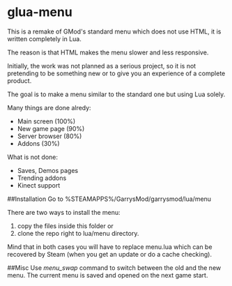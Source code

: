 # glua-menu
This is a remake of GMod's standard menu which does not use HTML, it is written completely in Lua.

The reason is that HTML makes the menu slower and less responsive.

Initially, the work was not planned as a serious project, so it is not pretending to be something new or to give you an experience of a complete product.

The goal is to make a menu similar to the standard one but using Lua solely.

Many things are done alredy:
 - Main screen (100%)
 - New game page (90%)
 - Server browser (80%)
 - Addons (30%)

What is not done:
 - Saves, Demos pages
 - Trending addons
 - Kinect support

##Installation
Go to %STEAMAPPS%/GarrysMod/garrysmod/lua/menu

There are two ways to install the menu:<br>
 1) copy the files inside this folder or<br>
 2) clone the repo right to lua/menu directory.

Mind that in both cases you will have to replace menu.lua which can be recovered by Steam (when you get an update or do a cache checking).

##Misc
Use _menu_swap_ command to switch between the old and the new menu. The current menu is saved and opened on the next game start.
